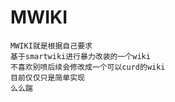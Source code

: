 # MWIKI
````
MWIKI就是根据自己要求 
基于smartwiki进行暴力改装的一个wiki 
不喜欢别喷后续会修改成一个可以curd的wiki 
目前仅仅只是简单实现
么么踹
````
